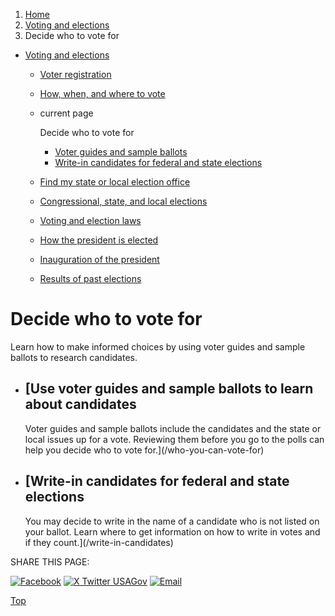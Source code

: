 1. [Home](/)
2. [Voting and elections](/voting-and-elections)
3. Decide who to vote for

* [Voting and elections](/voting-and-elections)
  + [Voter registration](/voter-registration)
  + [How, when, and where to vote](/how-to-vote)
  + current page

    Decide who to vote for

    - [Voter guides and sample ballots](/who-you-can-vote-for)
    - [Write-in candidates for federal and state elections](/write-in-candidates)
  + [Find my state or local election office](/state-election-office)
  + [Congressional, state, and local elections](/midterm-state-and-local-elections)
  + [Voting and election laws](/voting-laws)
  + [How the president is elected](/election)
  + [Inauguration of the president](/inauguration)
  + [Results of past elections](/election-results)

Decide who to vote for
======================

Learn how to make informed choices by using voter guides and sample ballots to research candidates.

* [Use voter guides and sample ballots to learn about candidates
  -------------------------------------------------------------

  Voter guides and sample ballots include the candidates and the state or local issues up for a vote. Reviewing them before you go to the polls can help you decide who to vote for.](/who-you-can-vote-for)
* [Write-in candidates for federal and state elections
  ---------------------------------------------------

  You may decide to write in the name of a candidate who is not listed on your ballot. Learn where to get information on how to write in votes and if they count.](/write-in-candidates)

SHARE THIS PAGE:

[![Facebook](/themes/custom/usagov/images/social-media-icons/Facebook_Icon.svg)](https://www.facebook.com/sharer/sharer.php?u=https://www.usa.gov/voter-research&v=3)
[![X Twitter USAGov](/themes/custom/usagov/images/social-media-icons/X_Twitter_Icon.svg?version=2)](https://twitter.com/intent/tweet?source=webclient&text=https://www.usa.gov/voter-research)
[![Email](/themes/custom/usagov/images/social-media-icons/Email_Icon.svg?version=2)](mailto:?subject=https://www.usa.gov/voter-research)

[Top](#main-content)